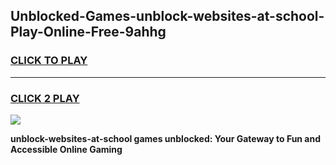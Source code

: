 
## Unblocked-Games-unblock-websites-at-school-Play-Online-Free-9ahhg
<h3>
<a href="https://premium76.site?title=unblock-websites-at-school&ref=26A">CLICK TO PLAY</a></h3>
<hr>

<h3>
<a href="https://premium76.site?title=unblock-websites-at-school&ref=26A">CLICK 2 PLAY</a>
  
</h3>

<a href="https://premium76.site?title=unblock-websites-at-school&ref=26A"><img src="https://clearcache.store/games.png"></a>


**unblock-websites-at-school games unblocked: Your Gateway to Fun and Accessible Online Gaming**
